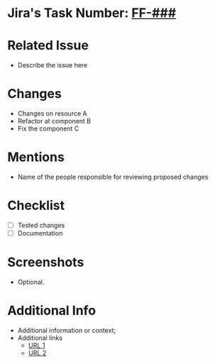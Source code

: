 # Jira's Task Number: [FF-###]()

# Related Issue
- Describe the issue here

# Changes
- Changes on resource A
- Refactor at component B
- Fix the component C

# Mentions
- Name of the people responsible for reviewing proposed changes

# Checklist
- [ ] Tested changes
- [ ] Documentation

# Screenshots
- Optional.

# Additional Info
- Additional information or context;
- Additional links
    - [URL 1]()
    - [URL 2]()
